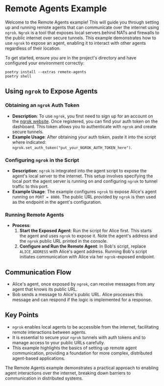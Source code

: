 # Remote Agents Example

Welcome to the Remote Agents example! This will guide you through setting up and running remote agents that can communicate over the internet using `ngrok`. `Ngrok` is a tool that exposes local servers behind NATs and firewalls to the public internet over secure tunnels. This example demonstrates how to use `ngrok` to expose an agent, enabling it to interact with other agents regardless of their location.

To get started, ensure you are in the project's directory and have configured your environment correctly:

```
poetry install --extras remote-agents
poetry shell
```


## Using `ngrok` to Expose Agents

### Obtaining an `ngrok` Auth Token

- **Description**: To use `ngrok`, you first need to sign up for an account on the [ngrok website](https://ngrok.com/). Once registered, you can find your auth token on the dashboard. This token allows you to authenticate with `ngrok` and create secure tunnels.
- **Example Usage**: After obtaining your auth token, paste it into the script where indicated: `ngrok.set_auth_token("put_your_NGROK_AUTH_TOKEN_here")`.

### Configuring `ngrok` in the Script

- **Description**: `ngrok` is integrated into the agent script to expose the agent's local server to the internet. This setup involves specifying the local port the agent server is running on and configuring `ngrok` to tunnel traffic to this port.
- **Example Usage**: The example configures `ngrok` to expose Alice's agent running on `PORT = 8000`. The public URL provided by `ngrok` is then used as the endpoint in the agent's configuration.

### Running Remote Agents

- **Process**:
  1. **Start the Exposed Agent**: Run the script for Alice first. This starts the agent and uses `ngrok` to expose it. Note the agent's address and the `ngrok` public URL printed in the console.
  2. **Configure and Run the Remote Agent**: In Bob's script, replace `ALICE_ADDRESS` with Alice's agent address. Running Bob's script initiates communication with Alice via her `ngrok`-exposed endpoint.

## Communication Flow

- Alice's agent, once exposed by `ngrok`, can receive messages from any agent that knows its public URL.
- Bob sends a message to Alice's public URL. Alice processes this message and can respond if the logic is implemented for a response.

## Key Points

- `ngrok` enables local agents to be accessible from the internet, facilitating remote interactions between agents.
- It is essential to secure your `ngrok` tunnels with auth tokens and to manage access to your public URLs carefully.
- This example highlights the basics of setting up remote agent communication, providing a foundation for more complex, distributed agent-based applications.

The Remote Agents example demonstrates a practical approach to enabling agent interactions over the internet, breaking down barriers to communication in distributed systems.
